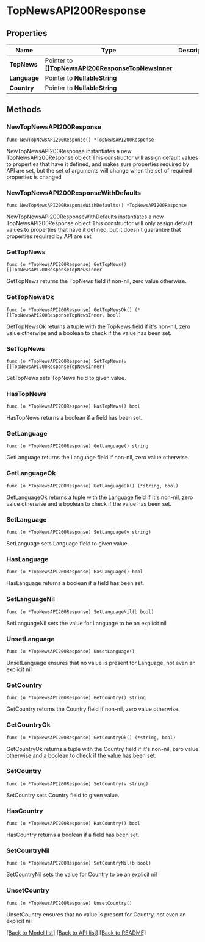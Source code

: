 # TopNewsAPI200Response

## Properties

Name | Type | Description | Notes
------------ | ------------- | ------------- | -------------
**TopNews** | Pointer to [**[]TopNewsAPI200ResponseTopNewsInner**](TopNewsAPI200ResponseTopNewsInner.md) |  | [optional] 
**Language** | Pointer to **NullableString** |  | [optional] 
**Country** | Pointer to **NullableString** |  | [optional] 

## Methods

### NewTopNewsAPI200Response

`func NewTopNewsAPI200Response() *TopNewsAPI200Response`

NewTopNewsAPI200Response instantiates a new TopNewsAPI200Response object
This constructor will assign default values to properties that have it defined,
and makes sure properties required by API are set, but the set of arguments
will change when the set of required properties is changed

### NewTopNewsAPI200ResponseWithDefaults

`func NewTopNewsAPI200ResponseWithDefaults() *TopNewsAPI200Response`

NewTopNewsAPI200ResponseWithDefaults instantiates a new TopNewsAPI200Response object
This constructor will only assign default values to properties that have it defined,
but it doesn't guarantee that properties required by API are set

### GetTopNews

`func (o *TopNewsAPI200Response) GetTopNews() []TopNewsAPI200ResponseTopNewsInner`

GetTopNews returns the TopNews field if non-nil, zero value otherwise.

### GetTopNewsOk

`func (o *TopNewsAPI200Response) GetTopNewsOk() (*[]TopNewsAPI200ResponseTopNewsInner, bool)`

GetTopNewsOk returns a tuple with the TopNews field if it's non-nil, zero value otherwise
and a boolean to check if the value has been set.

### SetTopNews

`func (o *TopNewsAPI200Response) SetTopNews(v []TopNewsAPI200ResponseTopNewsInner)`

SetTopNews sets TopNews field to given value.

### HasTopNews

`func (o *TopNewsAPI200Response) HasTopNews() bool`

HasTopNews returns a boolean if a field has been set.

### GetLanguage

`func (o *TopNewsAPI200Response) GetLanguage() string`

GetLanguage returns the Language field if non-nil, zero value otherwise.

### GetLanguageOk

`func (o *TopNewsAPI200Response) GetLanguageOk() (*string, bool)`

GetLanguageOk returns a tuple with the Language field if it's non-nil, zero value otherwise
and a boolean to check if the value has been set.

### SetLanguage

`func (o *TopNewsAPI200Response) SetLanguage(v string)`

SetLanguage sets Language field to given value.

### HasLanguage

`func (o *TopNewsAPI200Response) HasLanguage() bool`

HasLanguage returns a boolean if a field has been set.

### SetLanguageNil

`func (o *TopNewsAPI200Response) SetLanguageNil(b bool)`

 SetLanguageNil sets the value for Language to be an explicit nil

### UnsetLanguage
`func (o *TopNewsAPI200Response) UnsetLanguage()`

UnsetLanguage ensures that no value is present for Language, not even an explicit nil
### GetCountry

`func (o *TopNewsAPI200Response) GetCountry() string`

GetCountry returns the Country field if non-nil, zero value otherwise.

### GetCountryOk

`func (o *TopNewsAPI200Response) GetCountryOk() (*string, bool)`

GetCountryOk returns a tuple with the Country field if it's non-nil, zero value otherwise
and a boolean to check if the value has been set.

### SetCountry

`func (o *TopNewsAPI200Response) SetCountry(v string)`

SetCountry sets Country field to given value.

### HasCountry

`func (o *TopNewsAPI200Response) HasCountry() bool`

HasCountry returns a boolean if a field has been set.

### SetCountryNil

`func (o *TopNewsAPI200Response) SetCountryNil(b bool)`

 SetCountryNil sets the value for Country to be an explicit nil

### UnsetCountry
`func (o *TopNewsAPI200Response) UnsetCountry()`

UnsetCountry ensures that no value is present for Country, not even an explicit nil

[[Back to Model list]](../README.md#documentation-for-models) [[Back to API list]](../README.md#documentation-for-api-endpoints) [[Back to README]](../README.md)


